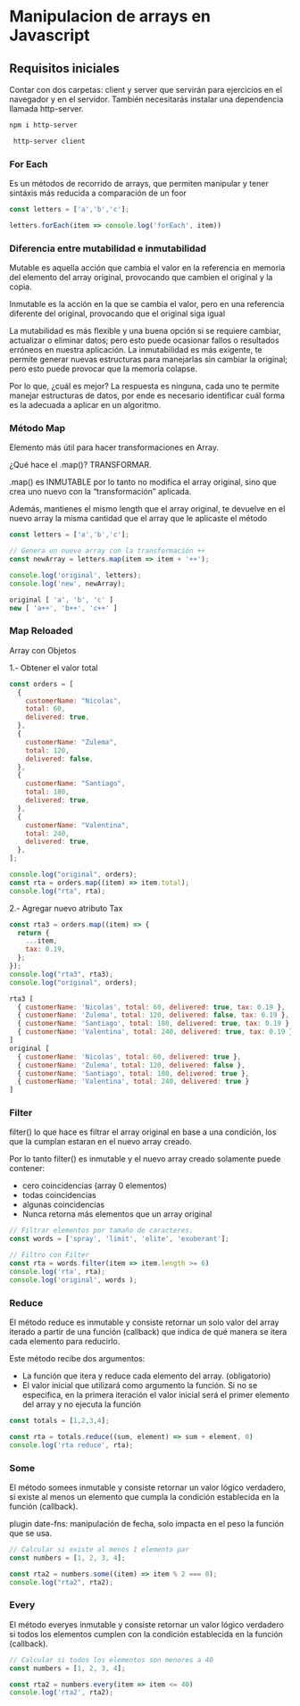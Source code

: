 # Manipulacion de arrays en Javascript

## Requisitos iniciales

Contar con dos carpetas: client y server que servirán para ejercicios en el navegador y en el servidor.  También necesitarás instalar una dependencia llamada http-server.

```sh
npm i http-server
```

```sh
 http-server client
```

### For Each
Es un métodos de recorrido de arrays, que permiten manipular y tener sintáxis más reducida a comparación de un foor


```js
const letters = ['a','b','c'];

letters.forEach(item => console.log('forEach', item))

```

### Diferencia entre mutabilidad e inmutabilidad

Mutable es aquella acción que cambia el valor en la referencia en memoria del elemento del array original, provocando que cambien el original y la copia. 

Inmutable es la acción en la que se cambia el valor, pero en una referencia diferente del original, provocando que el original siga igual

La mutabilidad es más flexible y una buena opción si se requiere cambiar, actualizar o eliminar datos; pero esto puede ocasionar fallos o resultados erróneos en nuestra aplicación. La inmutabilidad es más exigente, te permite generar nuevas estructuras para manejarlas sin cambiar la original; pero esto puede provocar que la memoria colapse.

Por lo que, ¿cuál es mejor? La respuesta es ninguna, cada uno te permite manejar estructuras de datos, por ende es necesario identificar cuál forma es la adecuada a aplicar en un algoritmo.


### Método Map
Elemento más útil para hacer transformaciones en Array.

¿Qué hace el .map()? TRANSFORMAR.

.map() es INMUTABLE por lo tanto no modifica el array original, sino que crea uno nuevo con la “transformación” aplicada.

Además, mantienes el mismo length que el array original, te devuelve en el nuevo array la misma cantidad que el array que le aplicaste el método

```js
const letters = ['a','b','c'];

// Genera un nuevo array con la transformación ++
const newArray = letters.map(item => item + '++');

console.log('original', letters);
console.log('new', newArray);
```

```js
original [ 'a', 'b', 'c' ]
new [ 'a++', 'b++', 'c++' ]
```

### Map Reloaded
Array con Objetos 

1.- Obtener el valor total

```js
const orders = [
  {
    customerName: "Nicolas",
    total: 60,
    delivered: true,
  },
  {
    customerName: "Zulema",
    total: 120,
    delivered: false,
  },
  {
    customerName: "Santiago",
    total: 180,
    delivered: true,
  },
  {
    customerName: "Valentina",
    total: 240,
    delivered: true,
  },
];

console.log("original", orders);
const rta = orders.map((item) => item.total);
console.log("rta", rta);
```

2.- Agregar nuevo atributo Tax

```js
const rta3 = orders.map((item) => {
  return {
    ...item,
    tax: 0.19,
  };
});
console.log("rta3", rta3);
console.log("original", orders);
```
```js
rta3 [
  { customerName: 'Nicolas', total: 60, delivered: true, tax: 0.19 },
  { customerName: 'Zulema', total: 120, delivered: false, tax: 0.19 },
  { customerName: 'Santiago', total: 180, delivered: true, tax: 0.19 },
  { customerName: 'Valentina', total: 240, delivered: true, tax: 0.19 }
]
original [
  { customerName: 'Nicolas', total: 60, delivered: true },
  { customerName: 'Zulema', total: 120, delivered: false },
  { customerName: 'Santiago', total: 180, delivered: true },
  { customerName: 'Valentina', total: 240, delivered: true }
]
```


### Filter
filter() lo que hace es filtrar el array original en base a una condición, 
los que la cumplan estaran en el nuevo array creado.

Por lo tanto filter() es inmutable y el nuevo array creado solamente puede contener:

- cero coincidencias (array 0 elementos)
- todas coincidencias 
- algunas coincidencias
- Nunca retorna más elementos que un array original

```js
// Filtrar elementos por tamaño de caracteres.
const words = ['spray', 'limit', 'elite', 'exuberant'];

// Filtro con Filter
const rta = words.filter(item => item.length >= 6)
console.log('rta', rta);
console.log('original', words );
```

### Reduce
El método reduce es inmutable y consiste retornar un solo valor del array iterado a partir de una función (callback) que indica de qué manera se itera cada elemento para reducirlo.

Este método recibe dos argumentos:

- La función que itera y reduce cada elemento del array. (obligatorio)
- El valor inicial que utilizará como argumento la función. Si no se especifica, en la primera iteración el valor inicial será el primer elemento del array y no ejecuta la función

```js
const totals = [1,2,3,4];

const rta = totals.reduce((sum, element) => sum + element, 0)
console.log('rta reduce', rta);
```

### Some
El método somees inmutable y consiste retornar un valor lógico verdadero, si existe al menos un elemento que cumpla la condición establecida en la función (callback).

plugin date-fns: manipulación de fecha, solo impacta en el peso la función que se usa.

```js
// Calcular si existe al menos 1 elemento par
const numbers = [1, 2, 3, 4];

const rta2 = numbers.some((item) => item % 2 === 0);
console.log("rta2", rta2);
```

### Every

El método everyes inmutable y consiste retornar un valor lógico verdadero si todos los elementos cumplen con la condición establecida en la función (callback).

```js
// Calcular si todos los elementos son menores a 40
const numbers = [1, 2, 3, 4];

const rta2 = numbers.every(item => item <= 40)
console.log('rta2', rta2);
```
